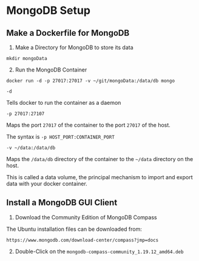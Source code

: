 # MongoDB Setup

## Make a Dockerfile for MongoDB

1. Make a Directory for MongoDB to store its data

```
mkdir mongoData
```

2. Run the MongoDB Container

```
docker run -d -p 27017:27017 -v ~/git/mongoData:/data/db mongo
```

`-d`

Tells docker to run the container as a daemon

`-p 27017:27107`

Maps the port `27017` of the container to the port `27017` of the host.

The syntax is `-p HOST_PORT:CONTAINER_PORT`

`-v ~/data:/data/db`

Maps the `/data/db` directory of the container to the `~/data` directory on the host.

This is called a data volume, the principal mechanism to import and export data with your docker container.

## Install a MongoDB GUI Client

1. Download the Community Edition of MongoDB Compass

  The Ubuntu installation files can be downloaded from:
  
  ```
  https://www.mongodb.com/download-center/compass?jmp=docs
  ```
  
  2. Double-Click on the `mongodb-compass-community_1.19.12_amd64.deb`
